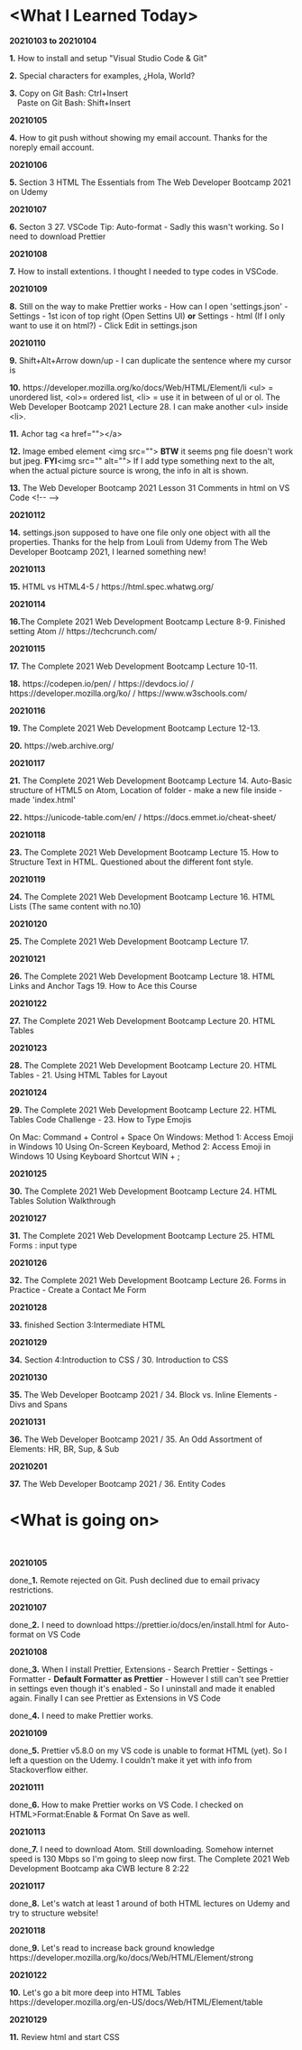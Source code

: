 <p><h1>&lt;What I Learned Today&gt;</h1></p>
<p><b>20210103 to 20210104</b></p>
<p><b>1.</b> How to install and setup &quot;Visual Studio Code &amp; Git&quot;</p>
<p><b>2.</b> Special characters for examples&#44; &#191;Hola, World&#63;</p>
<p><b>3.</b> Copy on Git Bash&#58; Ctrl&#43;Insert<br>
&ensp;&ensp;Paste on Git Bash&#58; Shift&#43;Insert</p>
<p><b>20210105</b></p>
<p><b>4.</b> How to git push without showing my email account. Thanks for the noreply email account.</p>
<p><b>20210106</b></p>
<p><b>5.</b> Section 3 HTML The Essentials from The Web Developer Bootcamp 2021 on Udemy</p>
<p><b>20210107</b></p>
<p><b>6.</b> Secton 3 27. VSCode Tip: Auto-format - Sadly this wasn't working. So I need to download Prettier</p>
<p><b>20210108</b></p>
<p><b>7.</b> How to install extentions. I thought I needed to type codes in VSCode.</p>
<p><b>20210109</b></p>
<p><b>8.</b> Still on the way to make Prettier works - How can I open 'settings.json' - Settings - 1st icon of top right (Open Settins UI) <b>or</b> Settings - html (If I only want to use it on html?) - Click Edit in settings.json </p>
<p><b>20210110</b></p>
<p><b>9.</b> Shift+Alt+Arrow down/up - I can duplicate the sentence where my cursor is </p>
<p><b>10.</b> https://developer.mozilla.org/ko/docs/Web/HTML/Element/li &lt;ul&gt; = unordered list, &lt;ol&gt;= ordered list, &lt;li&gt; = use it in between of ul or ol. The Web Developer Bootcamp 2021 Lecture 28. I can make another &lt;ul&gt; inside &lt;li&gt. </p>
<p><b>11.</b> Achor tag &lt;a href=""&gt;&lt;&sol;a&gt;</p>
<p><b>12.</b> Image embed element &lt;img src=""&gt; <b>BTW</b> it seems png file doesn't work but jpeg. <b>FYI</b>&lt;img src="" alt=""&gt; If I add type something next to the alt, when the actual picture source is wrong, the info in alt is shown.</p> 
<p><b>13.</b> The Web Developer Bootcamp 2021 Lesson 31 Comments in html on VS Code &lt;!--  --&gt;</p> 
<p><b>20210112</b></p>
<p><b>14.</b> settings.json supposed to have one file only one object with all the properties. Thanks for the help from Louli from Udemy from The Web Developer Bootcamp 2021, I learned something new! 
<p><b>20210113</b></p>
<p><b>15.</b> HTML vs HTML4-5 / https://html.spec.whatwg.org/
<p><b>20210114</b></p>
<p><b>16.</b>The Complete 2021 Web Development Bootcamp Lecture 8-9. Finished setting Atom // https://techcrunch.com/ 
<p><b>20210115</b></p>
<p><b>17.</b> The Complete 2021 Web Development Bootcamp Lecture 10-11. 
<p><b>18.</b> https://codepen.io/pen/  / https://devdocs.io/ / https://developer.mozilla.org/ko/ / https://www.w3schools.com/
<p><b>20210116</b></p>
<p><b>19.</b> The Complete 2021 Web Development Bootcamp Lecture 12-13.
<p><b>20.</b> https://web.archive.org/  
<p><b>20210117</b></p>
<p><b>21.</b> The Complete 2021 Web Development Bootcamp Lecture 14. Auto-Basic structure of HTML5 on Atom, Location of folder - make a new file inside - made 'index.html'
<p><b>22.</b> https://unicode-table.com/en/ / https://docs.emmet.io/cheat-sheet/
<p><b>20210118</b></p>
<p><b>23.</b> The Complete 2021 Web Development Bootcamp Lecture 15. How to Structure Text in HTML. Questioned about the different font style.
<p><b>20210119</b></p>
<p><b>24.</b> The Complete 2021 Web Development Bootcamp Lecture 16. HTML Lists (The same content with no.10)
<p><b>20210120</b></p>
<p><b>25.</b> The Complete 2021 Web Development Bootcamp Lecture 17. <img src="" alt="">
<p><b>20210121</b></p>
<p><b>26.</b> The Complete 2021 Web Development Bootcamp Lecture 18. HTML Links and Anchor Tags 19. How to Ace this Course
<p><b>20210122</b></p>
<p><b>27.</b> The Complete 2021 Web Development Bootcamp Lecture 20. HTML Tables
<p><b>20210123</b></p>
<p><b>28.</b> The Complete 2021 Web Development Bootcamp Lecture 20. HTML Tables - 21. Using HTML Tables for Layout
<p><b>20210124</b></p>
<p><b>29.</b> The Complete 2021 Web Development Bootcamp Lecture 22. HTML Tables Code Challenge - 23. How to Type Emojis
<p>On Mac: Command + Control + Space
On Windows: Method 1: Access Emoji in Windows 10 Using On-Screen Keyboard, Method 2: Access Emoji in Windows 10 Using Keyboard Shortcut WIN + ; </p>
<p><b>20210125</b></p>
<p><b>30.</b> The Complete 2021 Web Development Bootcamp Lecture 24. HTML Tables Solution Walkthrough
<p><b>20210127</b></p>
<p><b>31.</b> The Complete 2021 Web Development Bootcamp Lecture 25. HTML Forms : input type
<p><b>20210126</b></p>
<p><b>32.</b> The Complete 2021 Web Development Bootcamp Lecture 26. Forms in Practice - Create a Contact Me Form
<p><b>20210128</b></p> 
<p><b>33.</b> finished Section 3:Intermediate HTML
<p><b>20210129</b></p>   
<p><b>34.</b> Section 4:Introduction to CSS / 30. Introduction to CSS
<p><b>20210130</b></p>   
<p><b>35.</b> The Web Developer Bootcamp 2021 / 34. Block vs. Inline Elements - Divs and Spans
<p><b>20210131</b></p>   
<p><b>36.</b> The Web Developer Bootcamp 2021 / 35. An Odd Assortment of Elements: HR, BR, Sup, & Sub
<p><b>20210201</b></p>    
<p><b>37.</b> The Web Developer Bootcamp 2021 / 36. Entity Codes

  
<p><h1>&lt;What is going on&gt;</h1></p>
<br />
<p><b>20210105</b></p>
<p>done_<b>1.</b> Remote rejected on Git. Push declined due to email privacy restrictions.</p>
<p><b>20210107</b></p>
<p>done_<b>2.</b> I need to download https://prettier.io/docs/en/install.html for Auto-format on VS Code</p>
<p><b>20210108</b></p>
<p>done_<b>3.</b> When I install Prettier, Extensions - Search Prettier - Settings - Formatter - <b>Default Formatter as Prettier</b> - However I still can't see Prettier in settings even though it's enabled - So I uninstall and made it enabled again. Finally I can see Prettier as Extensions in VS Code</p>
<p>done_<b>4.</b> I need to make Prettier works.</p>
<p><b>20210109</b></p>
<p>done_<b>5.</b> Prettier v5.8.0 on my VS code is unable to format HTML (yet). So I left a question on the Udemy. I couldn't make it yet with info from Stackoverflow either.</P>
<p><b>20210111</b></p>
<p>done_<b>6.</b> How to make Prettier works on VS Code. I checked on HTML>Format:Enable & Format On Save as well.
<p><b>20210113</b></p>
<p>done_<b>7.</b> I need to download Atom. Still downloading. Somehow internet speed is 130 Mbps so I'm going to sleep now first. The Complete 2021 Web Development Bootcamp aka CWB lecture 8 2:22
<p><b>20210117</b></p>
<p>done_<b>8.</b> Let's watch at least 1 around of both HTML lectures on Udemy and try to structure website!
<p><b>20210118</b></p>
<p>done_<b>9.</b> Let's read to increase back ground knowledge https://developer.mozilla.org/ko/docs/Web/HTML/Element/strong
<p><b>20210122</b></p> 
<p><b>10.</b> Let's go a bit more deep into HTML Tables https://developer.mozilla.org/en-US/docs/Web/HTML/Element/table
<p><b>20210129</b></p>   
<p><b>11.</b> Review html and start CSS
  
